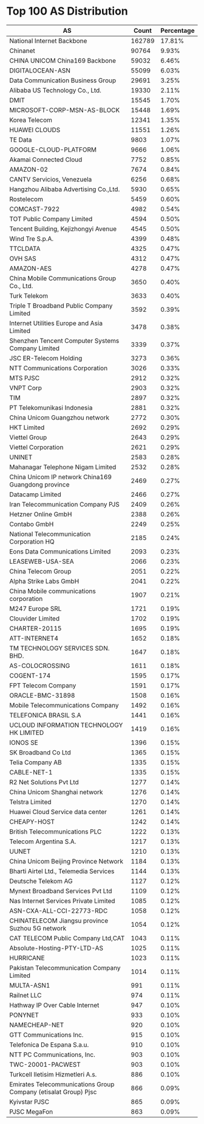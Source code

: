 # Top 100 AS Distribution
| AS | Count | Percentage |
|----|----|----|
| National Internet Backbone | 162789 | 17.81% |
| Chinanet | 90764 | 9.93% |
| CHINA UNICOM China169 Backbone | 59032 | 6.46% |
| DIGITALOCEAN-ASN | 55099 | 6.03% |
| Data Communication Business Group | 29691 | 3.25% |
| Alibaba US Technology Co., Ltd. | 19330 | 2.11% |
| DMIT | 15545 | 1.70% |
| MICROSOFT-CORP-MSN-AS-BLOCK | 15448 | 1.69% |
| Korea Telecom | 12341 | 1.35% |
| HUAWEI CLOUDS | 11551 | 1.26% |
| TE Data | 9803 | 1.07% |
| GOOGLE-CLOUD-PLATFORM | 9666 | 1.06% |
| Akamai Connected Cloud | 7752 | 0.85% |
| AMAZON-02 | 7674 | 0.84% |
| CANTV Servicios, Venezuela | 6256 | 0.68% |
| Hangzhou Alibaba Advertising Co.,Ltd. | 5930 | 0.65% |
| Rostelecom | 5459 | 0.60% |
| COMCAST-7922 | 4982 | 0.54% |
| TOT Public Company Limited | 4594 | 0.50% |
| Tencent Building, Kejizhongyi Avenue | 4545 | 0.50% |
| Wind Tre S.p.A. | 4399 | 0.48% |
| TTCLDATA | 4325 | 0.47% |
| OVH SAS | 4312 | 0.47% |
| AMAZON-AES | 4278 | 0.47% |
| China Mobile Communications Group Co., Ltd. | 3650 | 0.40% |
| Turk Telekom | 3633 | 0.40% |
| Triple T Broadband Public Company Limited | 3592 | 0.39% |
| Internet Utilities Europe and Asia Limited | 3478 | 0.38% |
| Shenzhen Tencent Computer Systems Company Limited | 3339 | 0.37% |
| JSC ER-Telecom Holding | 3273 | 0.36% |
| NTT Communications Corporation | 3026 | 0.33% |
| MTS PJSC | 2912 | 0.32% |
| VNPT Corp | 2903 | 0.32% |
| TIM | 2897 | 0.32% |
| PT Telekomunikasi Indonesia | 2881 | 0.32% |
| China Unicom Guangzhou network | 2772 | 0.30% |
| HKT Limited | 2692 | 0.29% |
| Viettel Group | 2643 | 0.29% |
| Viettel Corporation | 2621 | 0.29% |
| UNINET | 2583 | 0.28% |
| Mahanagar Telephone Nigam Limited | 2532 | 0.28% |
| China Unicom IP network China169 Guangdong province | 2469 | 0.27% |
| Datacamp Limited | 2466 | 0.27% |
| Iran Telecommunication Company PJS | 2409 | 0.26% |
| Hetzner Online GmbH | 2388 | 0.26% |
| Contabo GmbH | 2249 | 0.25% |
| National Telecommunication Corporation HQ | 2185 | 0.24% |
| Eons Data Communications Limited | 2093 | 0.23% |
| LEASEWEB-USA-SEA | 2066 | 0.23% |
| China Telecom Group | 2051 | 0.22% |
| Alpha Strike Labs GmbH | 2041 | 0.22% |
| China Mobile communications corporation | 1907 | 0.21% |
| M247 Europe SRL | 1721 | 0.19% |
| Clouvider Limited | 1702 | 0.19% |
| CHARTER-20115 | 1695 | 0.19% |
| ATT-INTERNET4 | 1652 | 0.18% |
| TM TECHNOLOGY SERVICES SDN. BHD. | 1647 | 0.18% |
| AS-COLOCROSSING | 1611 | 0.18% |
| COGENT-174 | 1595 | 0.17% |
| FPT Telecom Company | 1591 | 0.17% |
| ORACLE-BMC-31898 | 1508 | 0.16% |
| Mobile Telecommunications Company | 1492 | 0.16% |
| TELEFONICA BRASIL S.A | 1441 | 0.16% |
| UCLOUD INFORMATION TECHNOLOGY HK LIMITED | 1419 | 0.16% |
| IONOS SE | 1396 | 0.15% |
| SK Broadband Co Ltd | 1365 | 0.15% |
| Telia Company AB | 1335 | 0.15% |
| CABLE-NET-1 | 1335 | 0.15% |
| R2 Net Solutions Pvt Ltd | 1277 | 0.14% |
| China Unicom Shanghai network | 1276 | 0.14% |
| Telstra Limited | 1270 | 0.14% |
| Huawei Cloud Service data center | 1261 | 0.14% |
| CHEAPY-HOST | 1242 | 0.14% |
| British Telecommunications PLC | 1222 | 0.13% |
| Telecom Argentina S.A. | 1217 | 0.13% |
| UUNET | 1210 | 0.13% |
| China Unicom Beijing Province Network | 1184 | 0.13% |
| Bharti Airtel Ltd., Telemedia Services | 1144 | 0.13% |
| Deutsche Telekom AG | 1127 | 0.12% |
| Mynext Broadband Services Pvt Ltd | 1109 | 0.12% |
| Nas Internet Services Private Limited | 1085 | 0.12% |
| ASN-CXA-ALL-CCI-22773-RDC | 1058 | 0.12% |
| CHINATELECOM Jiangsu province Suzhou 5G network | 1054 | 0.12% |
| CAT TELECOM Public Company Ltd,CAT | 1043 | 0.11% |
| Absolute-Hosting-PTY-LTD-AS | 1025 | 0.11% |
| HURRICANE | 1023 | 0.11% |
| Pakistan Telecommunication Company Limited | 1014 | 0.11% |
| MULTA-ASN1 | 991 | 0.11% |
| Railnet LLC | 974 | 0.11% |
| Hathway IP Over Cable Internet | 947 | 0.10% |
| PONYNET | 933 | 0.10% |
| NAMECHEAP-NET | 920 | 0.10% |
| GTT Communications Inc. | 915 | 0.10% |
| Telefonica De Espana S.a.u. | 910 | 0.10% |
| NTT PC Communications, Inc. | 903 | 0.10% |
| TWC-20001-PACWEST | 903 | 0.10% |
| Turkcell Iletisim Hizmetleri A.s. | 886 | 0.10% |
| Emirates Telecommunications Group Company (etisalat Group) Pjsc | 866 | 0.09% |
| Kyivstar PJSC | 865 | 0.09% |
| PJSC MegaFon | 863 | 0.09% |
